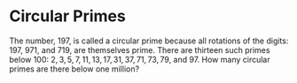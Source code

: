 # Circular Primes

The number, $197$, is called a circular prime because all rotations of the digits: $197$, $971$, and $719$, are themselves prime.
There are thirteen such primes below $100$: $2, 3, 5, 7, 11, 13, 17, 31, 37, 71, 73, 79$, and $97$.
How many circular primes are there below one million?